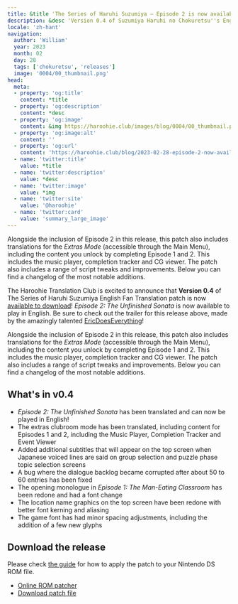 ```yaml
---
title: &title 'The Series of Haruhi Suzumiya – Episode 2 is now available!'
description: &desc 'Version 0.4 of Suzumiya Haruhi no Chokuretsu''s English Patch, which contains the translation of Episode 2: The Unfinished Sonata, is now available for download!'
locale: 'zh-hant'
navigation:
  author: 'William'
  year: 2023
  month: 02
  day: 28
  tags: ['chokuretsu', 'releases']
  image: '0004/00_thumbnail.png'
head:
  meta:
  - property: 'og:title'
    content: *title
  - property: 'og:description'
    content: *desc
  - property: 'og:image'
    content: &img https://haroohie.club/images/blog/0004/00_thumbnail.png
  - property: 'og:image:alt'
    content: ''
  - property: 'og:url'
    content: 'https://haroohie.club/blog/2023-02-28-episode-2-now-available'
  - name: 'twitter:title'
    value: *title
  - name: 'twitter:description'
    value: *desc
  - name: 'twitter:image'
    value: *img
  - name: 'twitter:site'
    value: '@haroohie'
  - name: 'twitter:card'
    value: 'summary_large_image'
---
```


Alongside the inclusion of Episode 2 in this release, this patch also includes
translations for the *Extras Mode* (accessible through the Main Menu), including
the content you unlock by completing Episode 1 and 2. This includes the music
player, completion tracker and CG viewer. The patch also includes a range of
script tweaks and improvements. Below you can find a changelog of the most
notable additions.

The Haroohie Translation Club is excited to announce that **Version 0.4** of The Series of Haruhi Suzumiya English Fan Translation patch is now [available to download](/chokuretsu/patch)! *Episode 2: The Unfinished Sonata* is now available to play in English. Be sure to check out the trailer for this release above, made by the amazingly talented [EricDoesEverything](https://www.youtube.com/@EricDoesEverythingSeries)!

Alongside the inclusion of Episode 2 in this release, this patch also includes translations for the *Extras Mode* (accessible through the Main Menu), including the content you unlock by completing Episode 1 and 2. This includes the music player, completion tracker and CG viewer. The patch also includes a range of script tweaks and improvements. Below you can find a changelog of the most notable additions.

## What's in v0.4
* *Episode 2: The Unfinished Sonata* has been translated and can now be played in English!
* The extras clubroom mode has been translated, including content for Episodes 1 and 2, including the Music Player, Completion Tracker and Event Viewer
* Added additional subtitles that will appear on the top screen when Japanese voiced lines are said on group selection and puzzle phase topic selection screens
* A bug where the dialogue backlog became corrupted after about 50 to 60 entries has been fixed
* The opening monologue in *Episode 1: The Man-Eating Classroom* has been redone and had a font change
* The location name graphics on the top screen have been redone with better font kerning and aliasing
* The game font has had minor spacing adjustments, including the addition of a few new glyphs

## Download the release
Please check [the guide](/chokuretsu/guide) for how to apply the patch to your Nintendo DS ROM file.

* [Online ROM patcher](/chokuretsu/patch)
* [Download patch file](https://github.com/haroohie-club/ChokuretsuTranslationRelease/releases/latest)